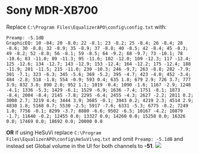 # Sony MDR-XB700
Replace `C:\Program Files\EqualizerAPO\config\config.txt` with:
```
Preamp: -5.1dB
GraphicEQ: 10 -84; 20 -8.0; 22 -8.1; 23 -8.2; 25 -8.4; 26 -8.4; 28 -8.6; 30 -8.8; 32 -8.9; 35 -8.9; 37 -8.8; 40 -8.5; 42 -8.4; 45 -8.3; 49 -8.2; 52 -8.0; 56 -8.1; 59 -8.5; 64 -9.2; 68 -9.7; 73 -10.1; 78 -10.6; 83 -11.0; 89 -11.3; 95 -11.6; 102 -12.0; 109 -12.3; 117 -12.4; 125 -12.6; 134 -12.7; 143 -12.9; 153 -12.4; 164 -12.2; 175 -12.4; 188 -11.9; 201 -11.5; 215 -11.0; 230 -10.3; 246 -9.7; 263 -8.8; 282 -7.9; 301 -7.1; 323 -6.3; 345 -5.6; 369 -5.2; 395 -4.7; 423 -4.0; 452 -3.4; 484 -2.8; 518 -1.8; 554 -0.9; 593 0.4; 635 1.8; 679 2.9; 726 3.7; 777 3.9; 832 3.0; 890 2.0; 952 1.1; 1019 -0.4; 1090 -1.6; 1167 -2.9; 1248 -4.1; 1336 -5.3; 1429 -6.1; 1529 -6.9; 1636 -7.4; 1751 -8.1; 1873 -8.4; 2004 -8.4; 2145 -7.8; 2295 -6.4; 2455 -4.3; 2627 -2.2; 2811 0.2; 3008 2.7; 3219 4.4; 3444 3.9; 3685 -0.1; 3943 0.2; 4219 2.3; 4514 2.9; 4830 1.8; 5168 0.7; 5530 -2.5; 5917 -7.6; 6331 -5.3; 6775 -0.2; 7249 1.0; 7756 -0.1; 8299 -3.7; 8880 -6.6; 9502 -6.5; 10167 -4.2; 10879 -1.7; 11640 -0.2; 12455 0.0; 13327 0.0; 14260 0.0; 15258 0.0; 16326 0.0; 17469 0.0; 18692 0.0; 20000 0.0
```
**OR** if using HeSuVi replace `C:\Program Files\EqualizerAPO\config\HeSuVi\eq.txt` and omit `Preamp: -5.1dB` and instead set Global volume in the UI for both channels to **-51**.
![](https://raw.githubusercontent.com/jaakkopasanen/AutoEq/master/results/Innerfidelity%202017/innerfidelity/onear/Sony%20MDR-XB700/Sony%20MDR-XB700.png)